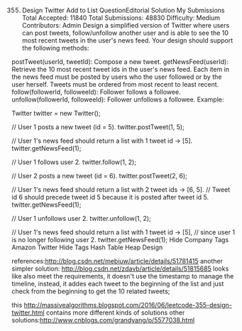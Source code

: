 355. Design Twitter   Add to List QuestionEditorial Solution  My Submissions
Total Accepted: 11840
Total Submissions: 48830
Difficulty: Medium
Contributors: Admin
Design a simplified version of Twitter where users can post tweets, follow/unfollow another user and is able to see the 10 most recent tweets in the user's news feed. Your design should support the following methods:

postTweet(userId, tweetId): Compose a new tweet.
getNewsFeed(userId): Retrieve the 10 most recent tweet ids in the user's news feed. Each item in the news feed must be posted by users who the user followed or by the user herself. Tweets must be ordered from most recent to least recent.
follow(followerId, followeeId): Follower follows a followee.
unfollow(followerId, followeeId): Follower unfollows a followee.
Example:

Twitter twitter = new Twitter();

// User 1 posts a new tweet (id = 5).
twitter.postTweet(1, 5);

// User 1's news feed should return a list with 1 tweet id -> [5].
twitter.getNewsFeed(1);

// User 1 follows user 2.
twitter.follow(1, 2);

// User 2 posts a new tweet (id = 6).
twitter.postTweet(2, 6);

// User 1's news feed should return a list with 2 tweet ids -> [6, 5].
// Tweet id 6 should precede tweet id 5 because it is posted after tweet id 5.
twitter.getNewsFeed(1);

// User 1 unfollows user 2.
twitter.unfollow(1, 2);

// User 1's news feed should return a list with 1 tweet id -> [5],
// since user 1 is no longer following user 2.
twitter.getNewsFeed(1);
Hide Company Tags Amazon Twitter
Hide Tags Hash Table Heap Design

references:http://blog.csdn.net/mebiuw/article/details/51781415
another simpler solution: http://blog.csdn.net/zdavb/article/details/51815685 looks like also meet the requirements,
it doesn't use the timestamp to manage the timeline, instead, it addes each tweet to the beginning of the list and just check from the beginning to get the 10 related tweets;


this http://massivealgorithms.blogspot.com/2016/06/leetcode-355-design-twitter.html contains more different kinds of solutions
other solutions:http://www.cnblogs.com/grandyang/p/5577038.html
